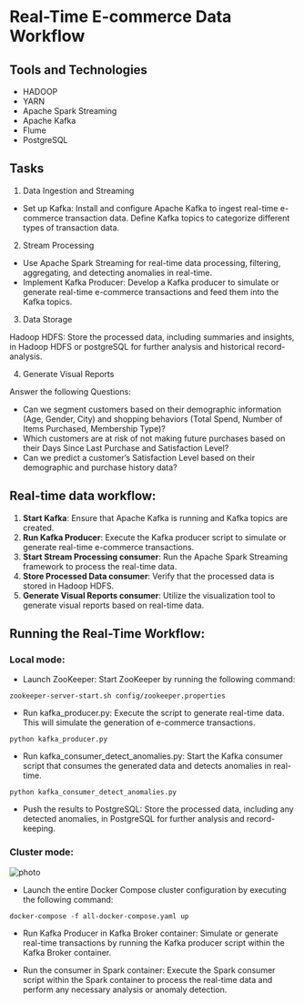 # Real-Time E-commerce Data Workflow

## Tools and Technologies
- HADOOP
- YARN
- Apache Spark Streaming 
- Apache Kafka
- Flume
- PostgreSQL

## Tasks
1. Data Ingestion and Streaming

- Set up Kafka: Install and configure Apache Kafka to ingest real-time e-commerce transaction data. Define Kafka topics to categorize different types of transaction data.

2. Stream Processing

- Use Apache Spark Streaming for real-time data processing, filtering, aggregating, and detecting anomalies in real-time.
- Implement Kafka Producer: Develop a Kafka producer to simulate or generate real-time e-commerce transactions and feed them into the Kafka topics.


3. Data Storage

Hadoop HDFS: Store the processed data, including summaries and insights, in Hadoop HDFS or postgreSQL for further analysis and historical record-analysis.

4. Generate Visual Reports

Answer the following Questions:
- Can we segment customers based on their demographic information (Age, Gender, City) and shopping behaviors (Total Spend, Number of Items Purchased, Membership Type)?
- Which customers are at risk of not making future purchases based on their Days Since Last Purchase and Satisfaction Level?
- Can we predict a customer’s Satisfaction Level based on their demographic and purchase history data?

## Real-time data workflow:

1. **Start Kafka**: Ensure that Apache Kafka is running and Kafka topics are created.
2. **Run Kafka Producer**: Execute the Kafka producer script to simulate or generate real-time e-commerce transactions.
3. **Start Stream Processing consumer**: Run the Apache Spark Streaming framework to process the real-time data.
4. **Store Processed Data consumer**: Verify that the processed data is stored in Hadoop HDFS.
5. **Generate Visual Reports consumer**: Utilize the visualization tool to generate visual reports based on real-time data.


## Running the Real-Time Workflow:

### Local mode:

  * Launch ZooKeeper: Start ZooKeeper by running the following command:
```    
zookeeper-server-start.sh config/zookeeper.properties
```
  * Run kafka_producer.py: Execute the script to generate real-time data. This will simulate the generation of e-commerce transactions.
```
python kafka_producer.py
```
  * Run kafka_consumer_detect_anomalies.py: Start the Kafka consumer script that consumes the generated data and detects anomalies in real-time.
```
python kafka_consumer_detect_anomalies.py
```
  * Push the results to PostgreSQL: Store the processed data, including any detected anomalies, in PostgreSQL for further analysis and record-keeping.

### Cluster mode:
![photo](https://github.com/nourhansowar/E-commerce-Customer-Behavior-Analysis/assets/48545560/4cf462e6-d3cb-4be8-a5d7-12351d2824c8)


  * Launch the entire Docker Compose cluster configuration by executing the following command:
```
docker-compose -f all-docker-compose.yaml up
```
  * Run Kafka Producer in Kafka Broker container: Simulate or generate real-time transactions by running the Kafka producer script within the Kafka Broker container.

  * Run the consumer in Spark container: Execute the Spark consumer script within the Spark container to process the real-time data and perform any necessary analysis or anomaly detection.


